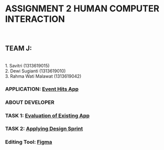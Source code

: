 <h1>ASSIGNMENT 2 HUMAN COMPUTER INTERACTION</h1><br>

<h2>TEAM J:</h2><br>
1. Savitri (1313619015)<br>
2. Dewi Sugianti (1313619010)<br>
3. Rahma Wati Malawat (1313619042)<br>

<h3>APPLICATION: <a href = "https://play.google.com/store/apps/details?id=id.eventhits.android.users"> Event Hits App</a></h3>

<h3>ABOUT DEVELOPER</h3>

<h3>TASK 1: <a href = "https://github.com/dewsgnt/HCI/tree/hw2/TASK%201"> Evaluation of Existing App </a></h3>

<h3>TASK 2: <a href = "https://github.com/dewsgnt/HCI/tree/hw2/TASK%202"> Applying Design Sprint </a> </h3>


<h3>Editing Tool: <a href= "https://www.figma.com/"> Figma</a></h3>
